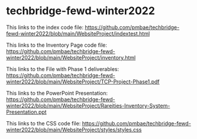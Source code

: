 ﻿# techbridge-fewd-winter2022
This links to the index code file: https://github.com/pmbae/techbridge-fewd-winter2022/blob/main/WebsiteProject/indextest.html

This links to the Inventory Page code file: https://github.com/pmbae/techbridge-fewd-winter2022/blob/main/WebsiteProject/inventory.html

This links to the File with Phase 1 deliverables: https://github.com/pmbae/techbridge-fewd-winter2022/blob/main/WebsiteProject/TCP-Project-Phase1.pdf

This links to the PowerPoint Presentation: https://github.com/pmbae/techbridge-fewd-winter2022/blob/main/WebsiteProject/Rareities-Inventory-System-Presentation.ppt

This links to the CSS code file: https://github.com/pmbae/techbridge-fewd-winter2022/blob/main/WebsiteProject/styles/styles.css
